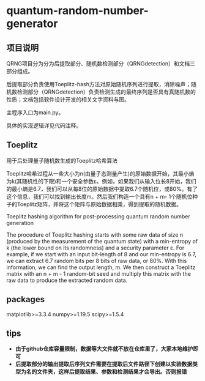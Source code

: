 # quantum-random-number-generator
## 项目说明

QRNG项目分为分为后提取部分、随机数检测部分（QRNGdetection）和文档三部分组成。

后提取部分负责使用Toeplitz-hash方法对原始随机序列进行提取，消除噪声；随机数检测部分（QRNGdetection）负责检测生成的最终序列是否具有真随机数的性质；文档包括软件设计开发的相关文字资料与图。

主程序入口为main.py。

具体的实现逻辑详见代码注释。	

## Toeplitz

用于后处理量子随机数生成的Toeplitz哈希算法

Toeplitz哈希过程从一些大小为n(由量子态测量产生)的原始数据开始，其最小熵为k(其随机性的下限)和一个安全参数ε。例如，如果我们从输入位长8开始，我们的最小熵是6.7，我们可以从每8位的原始数据中提取6.7个随机位，或80%。有了这个信息，我们可以找到输出长度m。然后我们构造一个具有n + m- 1个随机位种子的Toeplitz矩阵，并将这个矩阵与原始数据相乘，得到提取的随机数据。



Toeplitz hashing algorithm for post-processing quantum random number generation

The procedure of Toeplitz hashing starts with some raw data of size n (produced by the measurement of the quantum state) with a min-entropy of k (the lower bound on its randomness) and a security parameter ε. For example, if we start with an input bit-length of 8 and our min-entropy is 6.7, we can extract 6.7 random bits per 8 bits of raw data, or 80%. With this information, we can find the output length, m. We then construct a Toeplitz matrix with an n + m - 1 random-bit seed and multiply this matrix with the raw data to produce the extracted random data.

## packages

matplotlib>=3.3.4
numpy>=1.19.5
scipy>=1.5.4

## **tips**

+ **由于github仓库容量限制，数据等大文件就不放在仓库里了，大家本地维护即可**
+ **后提取部分的输出提取后序列文件需要在提取后文件路径下创建以实验数据类型为名的文件夹，这样后提取结果、参数和检测结果才会导出。否则报错**

